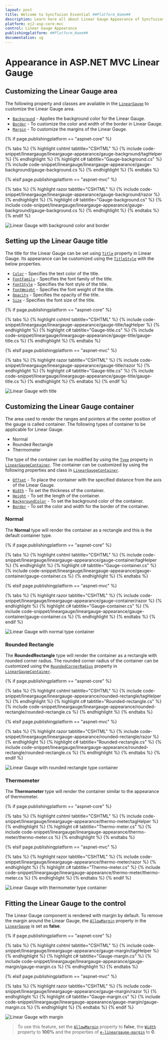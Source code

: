 ```yaml
---
layout: post
title: Welcome to Syncfusion Essential ##Platform_Name##
description: Learn here all about Linear Gauge Appearance of Syncfusion Essential ##Platform_Name## widgets based on HTML5 and jQuery.
platform: ej2-asp-core-mvc
control: Linear Gauge Appearance
publishingplatform: ##Platform_Name##
documentation: ug
---
```



# Appearance in ASP.NET MVC Linear Gauge

## Customizing the Linear Gauge area

The following property and classes are available in the [`LinearGauge`](https://help.syncfusion.com/cr/aspnetmvc-js2/Syncfusion.EJ2.LinearGauge.LinearGauge.html) to customize the Linear Gauge area.

* [`Background`](https://help.syncfusion.com/cr/aspnetmvc-js2/Syncfusion.EJ2.LinearGauge.LinearGauge.html#Syncfusion_EJ2_LinearGauge_LinearGauge_Background) - Applies the background color for the Linear Gauge.
* [`Border`](https://help.syncfusion.com/cr/aspnetmvc-js2/Syncfusion.EJ2.LinearGauge.LinearGauge.html#Syncfusion_EJ2_LinearGauge_LinearGauge_Border) - To customize the color and width of the border in Linear Gauge.
* [`Margin`](https://help.syncfusion.com/cr/aspnetmvc-js2/Syncfusion.EJ2.LinearGauge.LinearGauge.html#Syncfusion_EJ2_LinearGauge_LinearGauge_Margin) - To customize the margins of the Linear Gauge.

{% if page.publishingplatform == "aspnet-core" %}

{% tabs %}
{% highlight cshtml tabtitle="CSHTML" %}
{% include code-snippet/lineargauge/lineargauge-appearance/gauge-background/tagHelper %}
{% endhighlight %}
{% highlight c# tabtitle="Gauge-background.cs" %}
{% include code-snippet/lineargauge/lineargauge-appearance/gauge-background/gauge-background.cs %}
{% endhighlight %}
{% endtabs %}

{% elsif page.publishingplatform == "aspnet-mvc" %}

{% tabs %}
{% highlight razor tabtitle="CSHTML" %}
{% include code-snippet/lineargauge/lineargauge-appearance/gauge-background/razor %}
{% endhighlight %}
{% highlight c# tabtitle="Gauge-background.cs" %}
{% include code-snippet/lineargauge/lineargauge-appearance/gauge-background/gauge-background.cs %}
{% endhighlight %}
{% endtabs %}
{% endif %}



![Linear Gauge with background color and border](../linear-gauge/images/gauge-background.png)

## Setting up the Linear Gauge title

The title for the Linear Gauge can be set using [`Title`](https://help.syncfusion.com/cr/aspnetmvc-js2/Syncfusion.EJ2.LinearGauge.LinearGauge.html#Syncfusion_EJ2_LinearGauge_LinearGauge_Title) property in Linear Gauge. Its appearance can be customized using the [`TitleStyle`](https://help.syncfusion.com/cr/aspnetmvc-js2/Syncfusion.EJ2.LinearGauge.LinearGauge.html#Syncfusion_EJ2_LinearGauge_LinearGauge_TitleStyle) with the below properties.

* [`Color`](https://help.syncfusion.com/cr/aspnetmvc-js2/Syncfusion.EJ2.LinearGauge.LinearGaugeFont.html#Syncfusion_EJ2_LinearGauge_LinearGaugeFont_Color) - Specifies the text color of the title.
* [`FontFamily`](https://help.syncfusion.com/cr/aspnetmvc-js2/Syncfusion.EJ2.LinearGauge.LinearGaugeFont.html#Syncfusion_EJ2_LinearGauge_LinearGaugeFont_FontFamily) - Specifies the font family of the title.
* [`FontStyle`](https://help.syncfusion.com/cr/aspnetmvc-js2/Syncfusion.EJ2.LinearGauge.LinearGaugeFont.html#Syncfusion_EJ2_LinearGauge_LinearGaugeFont_FontStyle) - Specifies the font style of the title.
* [`FontWeight`](https://help.syncfusion.com/cr/aspnetmvc-js2/Syncfusion.EJ2.LinearGauge.LinearGaugeFont.html#Syncfusion_EJ2_LinearGauge_LinearGaugeFont_FontWeight) - Specifies the font weight of the title.
* [`Opacity`](https://help.syncfusion.com/cr/aspnetmvc-js2/Syncfusion.EJ2.LinearGauge.LinearGaugeFont.html#Syncfusion_EJ2_LinearGauge_LinearGaugeFont_Opacity) - Specifies the opacity of the title.
* [`Size`](https://help.syncfusion.com/cr/aspnetmvc-js2/Syncfusion.EJ2.LinearGauge.LinearGaugeFont.html#Syncfusion_EJ2_LinearGauge_LinearGaugeFont_Size) - Specifies the font size of the title.

{% if page.publishingplatform == "aspnet-core" %}

{% tabs %}
{% highlight cshtml tabtitle="CSHTML" %}
{% include code-snippet/lineargauge/lineargauge-appearance/gauge-title/tagHelper %}
{% endhighlight %}
{% highlight c# tabtitle="Gauge-title.cs" %}
{% include code-snippet/lineargauge/lineargauge-appearance/gauge-title/gauge-title.cs %}
{% endhighlight %}
{% endtabs %}

{% elsif page.publishingplatform == "aspnet-mvc" %}

{% tabs %}
{% highlight razor tabtitle="CSHTML" %}
{% include code-snippet/lineargauge/lineargauge-appearance/gauge-title/razor %}
{% endhighlight %}
{% highlight c# tabtitle="Gauge-title.cs" %}
{% include code-snippet/lineargauge/lineargauge-appearance/gauge-title/gauge-title.cs %}
{% endhighlight %}
{% endtabs %}
{% endif %}



![Linear Gauge with title](../linear-gauge/images/gauge-titles.png)

## Customizing the Linear Gauge container

The area used to render the ranges and pointers at the center position of the gauge is called container. The following types of container to be applicable for Linear Gauge.

* Normal
* Rounded Rectangle
* Thermometer

The type of the container can be modified by using the [`Type`](https://help.syncfusion.com/cr/aspnetmvc-js2/Syncfusion.EJ2.LinearGauge.LinearGaugeContainer.html#Syncfusion_EJ2_LinearGauge_LinearGaugeContainer_Type) property in [`LinearGaugeContainer`](https://help.syncfusion.com/cr/aspnetmvc-js2/Syncfusion.EJ2.LinearGauge.LinearGaugeContainer.html). The container can be customized by using the following properties and class in [`LinearGaugeContainer`](https://help.syncfusion.com/cr/aspnetmvc-js2/Syncfusion.EJ2.LinearGauge.LinearGaugeContainer.html).

* [`Offset`](https://help.syncfusion.com/cr/aspnetmvc-js2/Syncfusion.EJ2.LinearGauge.LinearGaugeContainer.html#Syncfusion_EJ2_LinearGauge_LinearGaugeContainer_Offset) - To place the container with the specified distance from the axis of the Linear Gauge.
* [`Width`](https://help.syncfusion.com/cr/aspnetmvc-js2/Syncfusion.EJ2.LinearGauge.LinearGaugeContainer.html#Syncfusion_EJ2_LinearGauge_LinearGaugeContainer_Width) - To set the thickness of the container.
* [`Height`](https://help.syncfusion.com/cr/aspnetmvc-js2/Syncfusion.EJ2.LinearGauge.LinearGaugeContainer.html#Syncfusion_EJ2_LinearGauge_LinearGaugeContainer_Height) - To set the length of the container.
* [`BackgroundColor`](https://help.syncfusion.com/cr/aspnetmvc-js2/Syncfusion.EJ2.LinearGauge.LinearGaugeContainer.html#Syncfusion_EJ2_LinearGauge_LinearGaugeContainer_BackgroundColor) - To set the background color of the container.
* [`Border`](https://help.syncfusion.com/cr/aspnetmvc-js2/Syncfusion.EJ2.LinearGauge.LinearGaugeContainer.html#Syncfusion_EJ2_LinearGauge_LinearGaugeContainer_Border) - To set the color and width for the border of the container.

### Normal

The **Normal** type will render the container as a rectangle and this is the default container type.

{% if page.publishingplatform == "aspnet-core" %}

{% tabs %}
{% highlight cshtml tabtitle="CSHTML" %}
{% include code-snippet/lineargauge/lineargauge-appearance/gauge-container/tagHelper %}
{% endhighlight %}
{% highlight c# tabtitle="Gauge-container.cs" %}
{% include code-snippet/lineargauge/lineargauge-appearance/gauge-container/gauge-container.cs %}
{% endhighlight %}
{% endtabs %}

{% elsif page.publishingplatform == "aspnet-mvc" %}

{% tabs %}
{% highlight razor tabtitle="CSHTML" %}
{% include code-snippet/lineargauge/lineargauge-appearance/gauge-container/razor %}
{% endhighlight %}
{% highlight c# tabtitle="Gauge-container.cs" %}
{% include code-snippet/lineargauge/lineargauge-appearance/gauge-container/gauge-container.cs %}
{% endhighlight %}
{% endtabs %}
{% endif %}



![Linear Gauge with normal type container](../linear-gauge/images/container-normal.png)

### Rounded Rectangle

The **RoundedRectangle** type will render the container as a rectangle with rounded corner radius. The rounded corner radius of the container can be customized using the [`RoundedCornerRadius`](https://help.syncfusion.com/cr/aspnetmvc-js2/Syncfusion.EJ2.LinearGauge.LinearGaugeContainer.html#Syncfusion_EJ2_LinearGauge_LinearGaugeContainer_RoundedCornerRadius) property in [`LinearGaugeContainer`](https://help.syncfusion.com/cr/aspnetmvc-js2/Syncfusion.EJ2.LinearGauge.LinearGaugeContainer.html).

{% if page.publishingplatform == "aspnet-core" %}

{% tabs %}
{% highlight cshtml tabtitle="CSHTML" %}
{% include code-snippet/lineargauge/lineargauge-appearance/rounded-rectangle/tagHelper %}
{% endhighlight %}
{% highlight c# tabtitle="Rounded-rectangle.cs" %}
{% include code-snippet/lineargauge/lineargauge-appearance/rounded-rectangle/rounded-rectangle.cs %}
{% endhighlight %}
{% endtabs %}

{% elsif page.publishingplatform == "aspnet-mvc" %}

{% tabs %}
{% highlight razor tabtitle="CSHTML" %}
{% include code-snippet/lineargauge/lineargauge-appearance/rounded-rectangle/razor %}
{% endhighlight %}
{% highlight c# tabtitle="Rounded-rectangle.cs" %}
{% include code-snippet/lineargauge/lineargauge-appearance/rounded-rectangle/rounded-rectangle.cs %}
{% endhighlight %}
{% endtabs %}
{% endif %}



![Linear Gauge with rounded rectangle type container](../linear-gauge/images/rounded-rectangle.png)

### Thermometer

The **Thermometer** type will render the container similar to the appearance of thermometer.

{% if page.publishingplatform == "aspnet-core" %}

{% tabs %}
{% highlight cshtml tabtitle="CSHTML" %}
{% include code-snippet/lineargauge/lineargauge-appearance/thermo-meter/tagHelper %}
{% endhighlight %}
{% highlight c# tabtitle="Thermo-meter.cs" %}
{% include code-snippet/lineargauge/lineargauge-appearance/thermo-meter/thermo-meter.cs %}
{% endhighlight %}
{% endtabs %}

{% elsif page.publishingplatform == "aspnet-mvc" %}

{% tabs %}
{% highlight razor tabtitle="CSHTML" %}
{% include code-snippet/lineargauge/lineargauge-appearance/thermo-meter/razor %}
{% endhighlight %}
{% highlight c# tabtitle="Thermo-meter.cs" %}
{% include code-snippet/lineargauge/lineargauge-appearance/thermo-meter/thermo-meter.cs %}
{% endhighlight %}
{% endtabs %}
{% endif %}



![Linear Gauge with thermometer type container](../linear-gauge/images/thermometer.png)

## Fitting the Linear Gauge to the control

The Linear Gauge component is rendered with margin by default. To remove the margin around the Linear Gauge, the [`AllowMargin`](https://help.syncfusion.com/cr/aspnetmvc-js2/Syncfusion.EJ2.LinearGauge.LinearGauge.html#Syncfusion_EJ2_LinearGauge_LinearGauge_AllowMargin) property in the [`LinearGauge`](https://help.syncfusion.com/cr/aspnetmvc-js2/Syncfusion.EJ2.LinearGauge.LinearGauge.html) is set as **false**.

{% if page.publishingplatform == "aspnet-core" %}

{% tabs %}
{% highlight cshtml tabtitle="CSHTML" %}
{% include code-snippet/lineargauge/lineargauge-appearance/gauge-margin/tagHelper %}
{% endhighlight %}
{% highlight c# tabtitle="Gauge-margin.cs" %}
{% include code-snippet/lineargauge/lineargauge-appearance/gauge-margin/gauge-margin.cs %}
{% endhighlight %}
{% endtabs %}

{% elsif page.publishingplatform == "aspnet-mvc" %}

{% tabs %}
{% highlight razor tabtitle="CSHTML" %}
{% include code-snippet/lineargauge/lineargauge-appearance/gauge-margin/razor %}
{% endhighlight %}
{% highlight c# tabtitle="Gauge-margin.cs" %}
{% include code-snippet/lineargauge/lineargauge-appearance/gauge-margin/gauge-margin.cs %}
{% endhighlight %}
{% endtabs %}
{% endif %}



![Linear Gauge with margin](../linear-gauge/images/allow-margins.png)

>To use this feature, set the [`AllowMargin`](https://help.syncfusion.com/cr/aspnetmvc-js2/Syncfusion.EJ2.LinearGauge.LinearGauge.html#Syncfusion_EJ2_LinearGauge_LinearGauge_AllowMargin) property to **false**, the [`Width`](https://help.syncfusion.com/cr/aspnetmvc-js2/Syncfusion.EJ2.LinearGauge.LinearGauge.html#Syncfusion_EJ2_LinearGauge_LinearGauge_Width) property to **100%** and the properties of [`e-lineargauge-margin`](https://help.syncfusion.com/cr/aspnetmvc-js2/Syncfusion.EJ2.LinearGauge.LinearGaugeMargin.html) to **0**.